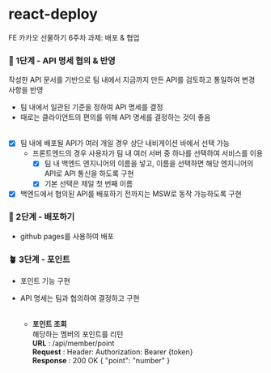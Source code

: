 # react-deploy
FE 카카오 선물하기 6주차 과제: 배포 & 협업
### 🌱 1단계 - API 명세 협의 & 반영
작성한 API 문서를 기반으로 팀 내에서 지금까지 만든 API를 검토하고 통일하여 변경 사항을 반영
- 팀 내에서 일관된 기준을 정하여 API 명세를 결정
- 때로는 클라이언트의 편의를 위해 API 명세를 결정하는 것이 좋음
<br/><br/>
- [X] 팀 내에 배포될 API가 여러 개일 경우 상단 내비게이션 바에서 선택 가능
  - 프론트엔드의 경우 사용자가 팀 내 여러 서버 중 하나를 선택하여 서비스를 이용
    - [X] 팀 내 백엔드 엔지니어의 이름을 넣고, 이름을 선택하면 해당 엔지니어의 API로 API 통신을 하도록 구현
    - [X] 기본 선택은 제일 첫 번째 이름
- [X] 백엔드에서 협의된 API를 배포하기 전까지는 MSW로 동작 가능하도록 구현

### 🌿 2단계 - 배포하기
- github pages를 사용하여 배포

### 🪴 3단계 - 포인트
- 포인트 기능 구현
- API 명세는 팀과 협의하여 결정하고 구현<br><br>

  - **포인트 조회**<br>
    해당하는 멤버의 포인트를 리턴<br>
    **URL** : /api/member/point<br>
    **Request** : Header: Authorization: Bearer {token}<br>
    **Response** : 200 OK { "point": "number" }<br>

